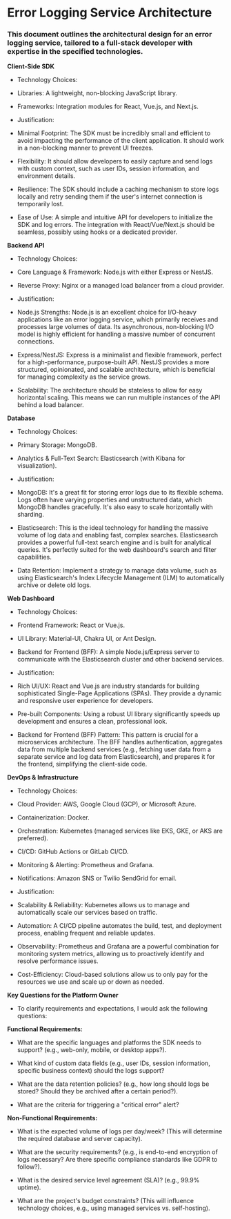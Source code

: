 # Error Logging Service Architecture

### This document outlines the architectural design for an error logging service, tailored to a full-stack developer with expertise in the specified technologies.

**Client-Side SDK**

- Technology Choices:

* Libraries: A lightweight, non-blocking JavaScript library.

* Frameworks: Integration modules for React, Vue.js, and Next.js.

- Justification:

* Minimal Footprint: The SDK must be incredibly small and efficient to avoid impacting the performance of the client application. It should work in a non-blocking manner to prevent UI freezes.

- Flexibility: It should allow developers to easily capture and send logs with custom context, such as user IDs, session information, and environment details.

- Resilience: The SDK should include a caching mechanism to store logs locally and retry sending them if the user's internet connection is temporarily lost.

- Ease of Use: A simple and intuitive API for developers to initialize the SDK and log errors. The integration with React/Vue/Next.js should be seamless, possibly using hooks or a dedicated provider.

**Backend API**

- Technology Choices:

* Core Language & Framework: Node.js with either Express or NestJS.

* Reverse Proxy: Nginx or a managed load balancer from a cloud provider.

- Justification:

* Node.js Strengths: Node.js is an excellent choice for I/O-heavy applications like an error logging service, which primarily receives and processes large volumes of data. Its asynchronous, non-blocking I/O model is highly efficient for handling a massive number of concurrent connections.

* Express/NestJS: Express is a minimalist and flexible framework, perfect for a high-performance, purpose-built API. NestJS provides a more structured, opinionated, and scalable architecture, which is beneficial for managing complexity as the service grows.

* Scalability: The architecture should be stateless to allow for easy horizontal scaling. This means we can run multiple instances of the API behind a load balancer.

**Database**

- Technology Choices:

* Primary Storage: MongoDB.

* Analytics & Full-Text Search: Elasticsearch (with Kibana for visualization).

- Justification:

* MongoDB: It's a great fit for storing error logs due to its flexible schema. Logs often have varying properties and unstructured data, which MongoDB handles gracefully. It's also easy to scale horizontally with sharding.

* Elasticsearch: This is the ideal technology for handling the massive volume of log data and enabling fast, complex searches. Elasticsearch provides a powerful full-text search engine and is built for analytical queries. It's perfectly suited for the web dashboard's search and filter capabilities.

* Data Retention: Implement a strategy to manage data volume, such as using Elasticsearch's Index Lifecycle Management (ILM) to automatically archive or delete old logs.

**Web Dashboard**

- Technology Choices:

* Frontend Framework: React or Vue.js.

* UI Library: Material-UI, Chakra UI, or Ant Design.

* Backend for Frontend (BFF): A simple Node.js/Express server to communicate with the Elasticsearch cluster and other backend services.

- Justification:

* Rich UI/UX: React and Vue.js are industry standards for building sophisticated Single-Page Applications (SPAs). They provide a dynamic and responsive user experience for developers.

* Pre-built Components: Using a robust UI library significantly speeds up development and ensures a clean, professional look.

* Backend for Frontend (BFF) Pattern: This pattern is crucial for a microservices architecture. The BFF handles authentication, aggregates data from multiple backend services (e.g., fetching user data from a separate service and log data from Elasticsearch), and prepares it for the frontend, simplifying the client-side code.

**DevOps & Infrastructure**

- Technology Choices:

* Cloud Provider: AWS, Google Cloud (GCP), or Microsoft Azure.

* Containerization: Docker.

* Orchestration: Kubernetes (managed services like EKS, GKE, or AKS are preferred).

* CI/CD: GitHub Actions or GitLab CI/CD.

* Monitoring & Alerting: Prometheus and Grafana.

* Notifications: Amazon SNS or Twilio SendGrid for email.

- Justification:

* Scalability & Reliability: Kubernetes allows us to manage and automatically scale our services based on traffic.

* Automation: A CI/CD pipeline automates the build, test, and deployment process, enabling frequent and reliable updates.

* Observability: Prometheus and Grafana are a powerful combination for monitoring system metrics, allowing us to proactively identify and resolve performance issues.

* Cost-Efficiency: Cloud-based solutions allow us to only pay for the resources we use and scale up or down as needed.

**Key Questions for the Platform Owner**

- To clarify requirements and expectations, I would ask the following questions:

**Functional Requirements:**

- What are the specific languages and platforms the SDK needs to support? (e.g., web-only, mobile, or desktop apps?).

- What kind of custom data fields (e.g., user IDs, session information, specific business context) should the logs support?

- What are the data retention policies? (e.g., how long should logs be stored? Should they be archived after a certain period?).

- What are the criteria for triggering a "critical error" alert?

**Non-Functional Requirements:**

- What is the expected volume of logs per day/week? (This will determine the required database and server capacity).

- What are the security requirements? (e.g., is end-to-end encryption of logs necessary? Are there specific compliance standards like GDPR to follow?).

- What is the desired service level agreement (SLA)? (e.g., 99.9% uptime).

- What are the project's budget constraints? (This will influence technology choices, e.g., using managed services vs. self-hosting).

